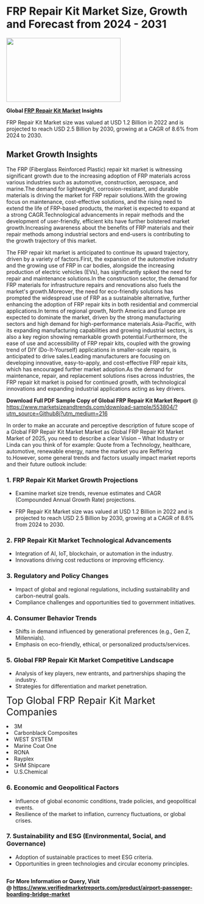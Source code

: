 <H1>FRP Repair Kit Market Size, Growth and Forecast from 2024 - 2031</H1><img class="aligncenter size-medium wp-image-584254" src="https://thirdeyenews.in/wp-content/uploads/2024/09/Global-Market-Research-300x168.jpeg" alt="" width="300" height="168" /><p><strong>Global&nbsp;<a href="https://www.marketsizeandtrends.com/download-sample/553804/?utm_source=Github8j?utm_medium=216">FRP Repair Kit Market</a> Insights</strong></p><p>FRP Repair Kit Market size was valued at USD 1.2 Billion in 2022 and is projected to reach USD 2.5 Billion by 2030, growing at a CAGR of 8.6% from 2024 to 2030.</p><p><h2>Market Growth Insights</h2> <p>The FRP (Fiberglass Reinforced Plastic) repair kit market is witnessing significant growth due to the increasing adoption of FRP materials across various industries such as automotive, construction, aerospace, and marine.The demand for lightweight, corrosion-resistant, and durable materials is driving the market for FRP repair solutions.With the growing focus on maintenance, cost-effective solutions, and the rising need to extend the life of FRP-based products, the market is expected to expand at a strong CAGR.Technological advancements in repair methods and the development of user-friendly, efficient kits have further bolstered market growth.Increasing awareness about the benefits of FRP materials and their repair methods among industrial sectors and end-users is contributing to the growth trajectory of this market.</p> <p>The FRP repair kit market is anticipated to continue its upward trajectory, driven by a variety of factors.First, the expansion of the automotive industry and the growing use of FRP in car bodies, alongside the increasing production of electric vehicles (EVs), has significantly spiked the need for repair and maintenance solutions.In the construction sector, the demand for FRP materials for infrastructure repairs and renovations also fuels the market's growth.Moreover, the need for eco-friendly solutions has prompted the widespread use of FRP as a sustainable alternative, further enhancing the adoption of FRP repair kits in both residential and commercial applications.In terms of regional growth, North America and Europe are expected to dominate the market, driven by the strong manufacturing sectors and high demand for high-performance materials.Asia-Pacific, with its expanding manufacturing capabilities and growing industrial sectors, is also a key region showing remarkable growth potential.Furthermore, the ease of use and accessibility of FRP repair kits, coupled with the growing trend of DIY (Do-It-Yourself) applications in smaller-scale repairs, is anticipated to drive sales.Leading manufacturers are focusing on developing innovative, easy-to-apply, and cost-effective FRP repair kits, which has encouraged further market adoption.As the demand for maintenance, repair, and replacement solutions rises across industries, the FRP repair kit market is poised for continued growth, with technological innovations and expanding industrial applications acting as key drivers.</p> <p><span class=""><strong>Download Full PDF Sample Copy of Global FRP Repair Kit Market Report</strong> @ <a href="https://www.marketsizeandtrends.com/download-sample/553804/?utm_source=Github8j?utm_medium=216" target="_blank">https://www.marketsizeandtrends.com/download-sample/553804/?utm_source=Github8j?utm_medium=216</a></span></p><p>In order to make an accurate and perceptive description of future scope of a Global&nbsp;FRP Repair Kit Market Market as Global&nbsp;FRP Repair Kit Market Market of 2025, you need to describe a clear Vision &ndash; What Industry or Linda can you think of for example: Quote from a Technology, healthcare, automotive, renewable energy, name the market you are Reffering to.However, some general trends and factors usually impact market reports and their future outlook include:</p><h3>1.&nbsp;<strong>FRP Repair Kit Market Growth Projections</strong></h3><ul><li>Examine market size trends, revenue estimates and CAGR (Compounded Annual Growth Rate) projections.</li><li><p>FRP Repair Kit Market size was valued at USD 1.2 Billion in 2022 and is projected to reach USD 2.5 Billion by 2030, growing at a CAGR of 8.6% from 2024 to 2030.</p></li></ul><h3>2.&nbsp;<strong>FRP Repair Kit Market Technological Advancements</strong></h3><ul><li>Integration of AI, IoT, blockchain, or automation in the industry.</li><li>Innovations driving cost reductions or improving efficiency.</li></ul><h3>3.&nbsp;<strong>Regulatory and Policy Changes</strong></h3><ul><li>Impact of global and regional regulations, including sustainability and carbon-neutral goals.</li><li>Compliance challenges and opportunities tied to government initiatives.</li></ul><h3>4.&nbsp;<strong>Consumer Behavior Trends</strong></h3><ul><li>Shifts in demand influenced by generational preferences (e.g., Gen Z, Millennials).</li><li>Emphasis on eco-friendly, ethical, or personalized products/services.</li></ul><h3>5.&nbsp;<strong>Global FRP Repair Kit Market Competitive Landscape</strong></h3><ul><li>Analysis of key players, new entrants, and partnerships shaping the industry.</li><li>Strategies for differentiation and market penetration.</li></ul><p data-pm-slice="1 1 []"><span style="color: inherit; font-family: inherit; font-size: 25px;">Top Global FRP Repair Kit Market Companies</span></p><div class="" data-test-id=""><p><li>3M</li><li> Carbonblack Composites</li><li> WEST SYSTEM</li><li> Marine Coat One</li><li> RONA</li><li> Rayplex</li><li> SHM Shipcare</li><li> U.S.Chemical</li></p></div><h3>6.&nbsp;<strong>Economic and Geopolitical Factors</strong></h3><ul><li>Influence of global economic conditions, trade policies, and geopolitical events.</li><li>Resilience of the market to inflation, currency fluctuations, or global crises.</li></ul><h3>7.&nbsp;<strong>Sustainability and ESG (Environmental, Social, and Governance)</strong></h3><ul><li>Adoption of sustainable practices to meet ESG criteria.</li><li>Opportunities in green technologies and circular economy principles.</li></ul><h2><strong style="font-size: 14px;">For More Information or Query, Visit @&nbsp;</strong><a style="background-color: #ffffff; font-size: 14px;" href="https://www.marketsizeandtrends.com/report/frp-repair-kit-market/" target="_blank">https://www.verifiedmarketreports.com/product/airport-passenger-boarding-bridge-market</a></h2>